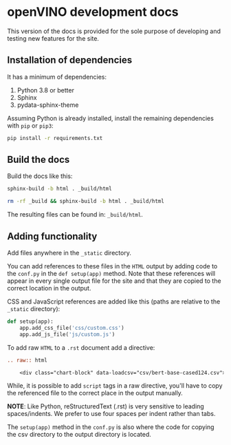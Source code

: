 # openVINO development docs

This version of the docs is provided for the sole purpose of developing and testing new features for the site. 


## Installation of dependencies

It has a minimum of dependencies:

1. Python 3.8 or better
2. Sphinx
3. pydata-sphinx-theme

Assuming Python is already installed, install the remaining dependencies with ``pip`` or ``pip3``:

``` bash
pip install -r requirements.txt
```

## Build the docs

Build the docs like this:

``` bash
sphinx-build -b html . _build/html

rm -rf _build && sphinx-build -b html . _build/html
```

The resulting files can be found in: ``_build/html``.

## Adding functionality

Add files anywhere in the ``_static`` directory.

You can add references to these files in the ``HTML`` output by adding code to the ``conf.py`` in the ``def setup(app)`` method. Note that these references will appear in every single output file for the site and that they are copied to the correct location in the output.

CSS and JavaScript references are added like this (paths are relative to the ``_static`` directory):

``` python
def setup(app):
    app.add_css_file('css/custom.css')
    app.add_js_file('js/custom.js')
```

To add raw ``HTML`` to a ``.rst`` document add a directive:

``` rest
.. raw:: html

    <div class="chart-block" data-loadcsv="csv/bert-base-cased124.csv"></div>
```

While, it is possible to add ``script`` tags in a raw directive, you'll have to copy the referenced file to the correct place in the output manually.

**NOTE**: Like Python, reStructuredText (.rst) is very sensitive to leading spaces/indents. We prefer to use four spaces per indent rather than tabs.

The ``setup(app)`` method in the ``conf.py`` is also where the code for copying the csv directory to the output directory is located.